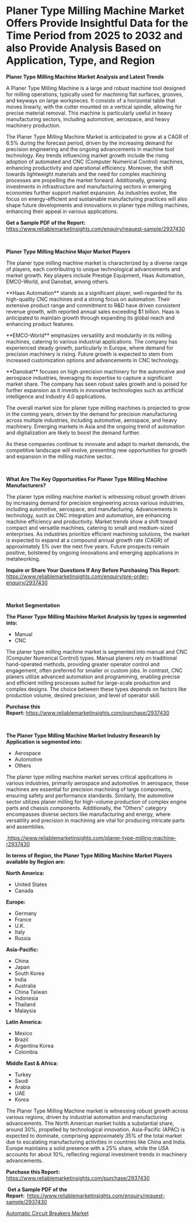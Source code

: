 <p><h1>Planer Type Milling Machine Market Offers Provide Insightful Data for the Time Period from 2025 to 2032 and also Provide Analysis Based on Application, Type, and Region</h1></p><p><strong>Planer Type Milling Machine Market Analysis and Latest Trends</strong></p>
<p><p>A Planer Type Milling Machine is a large and robust machine tool designed for milling operations, typically used for machining flat surfaces, grooves, and keyways on large workpieces. It consists of a horizontal table that moves linearly, with the cutter mounted on a vertical spindle, allowing for precise material removal. This machine is particularly useful in heavy manufacturing sectors, including automotive, aerospace, and heavy machinery production.</p><p>The Planer Type Milling Machine Market is anticipated to grow at a CAGR of 6.5% during the forecast period, driven by the increasing demand for precision engineering and the ongoing advancements in machine tool technology. Key trends influencing market growth include the rising adoption of automated and CNC (Computer Numerical Control) machines, enhancing productivity and operational efficiency. Moreover, the shift towards lightweight materials and the need for complex machining processes are propelling the market forward. Additionally, growing investments in infrastructure and manufacturing sectors in emerging economies further support market expansion. As industries evolve, the focus on energy-efficient and sustainable manufacturing practices will also shape future developments and innovations in planer type milling machines, enhancing their appeal in various applications.</p></p>
<p><strong>Get a Sample PDF of the Report:&nbsp;</strong> <a href="https://www.reliablemarketinsights.com/enquiry/request-sample/2937430?utm_campaign=2199&utm_medium=2&utm_source=Github&utm_content=ia&utm_term=14032025&utm_id=planer-type-milling-machine">https://www.reliablemarketinsights.com/enquiry/request-sample/2937430</a></p>
<p>&nbsp;</p>
<p><strong>Planer Type Milling Machine Major Market Players</strong></p>
<p><p>The planer type milling machine market is characterized by a diverse range of players, each contributing to unique technological advancements and market growth. Key players include Prestige Equipment, Haas Automation, EMCO-World, and Danobat, among others. </p><p>**Haas Automation** stands as a significant player, well-regarded for its high-quality CNC machines and a strong focus on automation. Their extensive product range and commitment to R&D have driven consistent revenue growth, with reported annual sales exceeding $1 billion. Haas is anticipated to maintain growth through expanding its global reach and enhancing product features.</p><p>**EMCO-World** emphasizes versatility and modularity in its milling machines, catering to various industrial applications. The company has experienced steady growth, particularly in Europe, where demand for precision machinery is rising. Future growth is expected to stem from increased customization options and advancements in CNC technology.</p><p>**Danobat** focuses on high-precision machinery for the automotive and aerospace industries, leveraging its expertise to capture a significant market share. The company has seen robust sales growth and is poised for further expansion as it invests in innovative technologies such as artificial intelligence and Industry 4.0 applications.</p><p>The overall market size for planer type milling machines is projected to grow in the coming years, driven by the demand for precision manufacturing across multiple industries, including automotive, aerospace, and heavy machinery. Emerging markets in Asia and the ongoing trend of automation and digitalization are likely to boost the demand further. </p><p>As these companies continue to innovate and adapt to market demands, the competitive landscape will evolve, presenting new opportunities for growth and expansion in the milling machine sector.</p></p>
<p>&nbsp;</p>
<p><strong>What Are The Key Opportunities For Planer Type Milling Machine Manufacturers?</strong></p>
<p><p>The planer type milling machine market is witnessing robust growth driven by increasing demand for precision engineering across various industries, including automotive, aerospace, and manufacturing. Advancements in technology, such as CNC integration and automation, are enhancing machine efficiency and productivity. Market trends show a shift toward compact and versatile machines, catering to small and medium-sized enterprises. As industries prioritize efficient machining solutions, the market is expected to expand at a compound annual growth rate (CAGR) of approximately 5% over the next five years. Future prospects remain positive, bolstered by ongoing innovations and emerging applications in metalworking.</p></p>
<p><strong>Inquire or Share Your Questions If Any Before Purchasing This Report:</strong> <a href="https://www.reliablemarketinsights.com/enquiry/pre-order-enquiry/2937430?utm_campaign=2199&utm_medium=2&utm_source=Github&utm_content=ia&utm_term=14032025&utm_id=planer-type-milling-machine">https://www.reliablemarketinsights.com/enquiry/pre-order-enquiry/2937430</a></p>
<p>&nbsp;</p>
<p><strong>Market Segmentation</strong></p>
<p><strong>The Planer Type Milling Machine Market Analysis by types is segmented into:</strong></p>
<p><ul><li>Manual</li><li>CNC</li></ul></p>
<p><p>The planer type milling machine market is segmented into manual and CNC (Computer Numerical Control) types. Manual planers rely on traditional hand-operated methods, providing greater operator control and engagement, often preferred for smaller or custom jobs. In contrast, CNC planers utilize advanced automation and programming, enabling precise and efficient milling processes suited for large-scale production and complex designs. The choice between these types depends on factors like production volume, desired precision, and level of operator skill.</p></p>
<p><strong>Purchase this Report:&nbsp;</strong><a href="https://www.reliablemarketinsights.com/purchase/2937430?utm_campaign=2199&utm_medium=2&utm_source=Github&utm_content=ia&utm_term=14032025&utm_id=planer-type-milling-machine">https://www.reliablemarketinsights.com/purchase/2937430</a></p>
<p>&nbsp;</p>
<p><strong>The Planer Type Milling Machine Market Industry Research by Application is segmented into:</strong></p>
<p><ul><li>Aerospace</li><li>Automotive</li><li>Others</li></ul></p>
<p><p>The planer type milling machine market serves critical applications in various industries, primarily aerospace and automotive. In aerospace, these machines are essential for precision machining of large components, ensuring safety and performance standards. Similarly, the automotive sector utilizes planer milling for high-volume production of complex engine parts and chassis components. Additionally, the "Others" category encompasses diverse sectors like manufacturing and energy, where versatility and precision in machining are vital for producing intricate parts and assemblies.</p></p>
<p><a href="https://www.reliablemarketinsights.com/planer-type-milling-machine-r2937430?utm_campaign=2199&utm_medium=2&utm_source=Github&utm_content=ia&utm_term=14032025&utm_id=planer-type-milling-machine">&nbsp;https://www.reliablemarketinsights.com/planer-type-milling-machine-r2937430</a></p>
<p><strong>In terms of Region, the Planer Type Milling Machine Market Players available by Region are:</strong></p>
<p>
    <p> <strong> North America: </strong>
        <ul>
            <li>United States</li>
            <li>Canada</li>
        </ul>
        </p> 
    <p> <strong> Europe: </strong>
        <ul>
            <li>Germany</li>
            <li>France</li>
            <li>U.K.</li>
            <li>Italy</li>
            <li>Russia</li>
        </ul>
        </p> 
    <p> <strong> Asia-Pacific: </strong>
        <ul>
            <li>China</li>
            <li>Japan</li>
            <li>South Korea</li>
            <li>India</li>
            <li>Australia</li>
            <li>China Taiwan</li>
            <li>Indonesia</li>
            <li>Thailand</li>
            <li>Malaysia</li>
        </ul>
        </p> 
    <p> <strong> Latin America: </strong>
        <ul>
            <li>Mexico</li>
            <li>Brazil</li>
            <li>Argentina Korea</li>
            <li>Colombia</li>
        </ul>
        </p> 
    <p> <strong> Middle East & Africa: </strong>
        <ul>
            <li>Turkey</li>
            <li>Saudi</li>
            <li>Arabia</li>
            <li>UAE</li>
            <li>Korea</li>
        </ul>
    </p>
    </p>
<p><p>The Planer Type Milling Machine market is witnessing robust growth across various regions, driven by industrial automation and manufacturing advancements. The North American market holds a substantial share, around 30%, propelled by technological innovation. Asia-Pacific (APAC) is expected to dominate, comprising approximately 35% of the total market due to escalating manufacturing activities in countries like China and India. Europe maintains a solid presence with a 25% share, while the USA accounts for about 10%, reflecting regional investment trends in machinery advancements.</p></p>
<p><strong>Purchase this Report: </strong><a href="https://www.reliablemarketinsights.com/purchase/2937430?utm_campaign=2199&utm_medium=2&utm_source=Github&utm_content=ia&utm_term=14032025&utm_id=planer-type-milling-machine">https://www.reliablemarketinsights.com/purchase/2937430</a></p>
<p>&nbsp;<strong>Get a Sample PDF of the Report:&nbsp;&nbsp;</strong><a href="https://www.reliablemarketinsights.com/enquiry/request-sample/2937430?utm_campaign=2199&utm_medium=2&utm_source=Github&utm_content=ia&utm_term=14032025&utm_id=planer-type-milling-machine">https://www.reliablemarketinsights.com/enquiry/request-sample/2937430</a></p>
<p><strong></strong></p>
<p><p><a href="https://github.com/SamiaChowdhury801/Market-Research-Report-List-2/blob/main/automatic-circuit-breakers-market.md?utm_campaign=2199&utm_medium=2&utm_source=Github&utm_content=ia&utm_term=14032025&utm_id=planer-type-milling-machine">Automatic Circuit Breakers Market</a></p></p>
